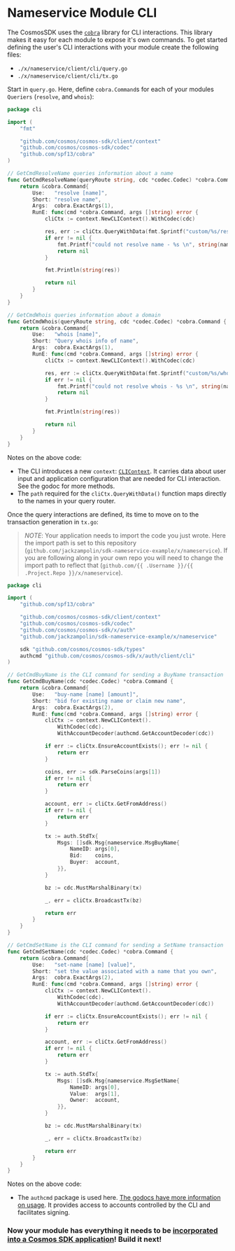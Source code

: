 # Nameservice Module CLI

The CosmosSDK uses the [`cobra`](https://github.com/spf13/cobra) library for CLI interactions. This library makes it easy for each module to expose it's own commands. To get started defining the user's CLI interactions with your module create the following files:

 - `./x/nameservice/client/cli/query.go`
 - `./x/nameservice/client/cli/tx.go`

Start in `query.go`. Here, define `cobra.Command`s for each of your modules `Queriers` (`resolve`, and `whois`):

```go
package cli

import (
	"fmt"

	"github.com/cosmos/cosmos-sdk/client/context"
	"github.com/cosmos/cosmos-sdk/codec"
	"github.com/spf13/cobra"
)

// GetCmdResolveName queries information about a name
func GetCmdResolveName(queryRoute string, cdc *codec.Codec) *cobra.Command {
	return &cobra.Command{
		Use:   "resolve [name]",
		Short: "resolve name",
		Args:  cobra.ExactArgs(1),
		RunE: func(cmd *cobra.Command, args []string) error {
			cliCtx := context.NewCLIContext().WithCodec(cdc)

			res, err := cliCtx.QueryWithData(fmt.Sprintf("custom/%s/resolve/%s", queryRoute, args[0]), nil)
			if err != nil {
				fmt.Printf("could not resolve name - %s \n", string(name))
				return nil
			}

			fmt.Println(string(res))

			return nil
		}
	}
}

// GetCmdWhois queries information about a domain
func GetCmdWhois(queryRoute string, cdc *codec.Codec) *cobra.Command {
	return &cobra.Command{
		Use:   "whois [name]",
		Short: "Query whois info of name",
		Args:  cobra.ExactArgs(1),
		RunE: func(cmd *cobra.Command, args []string) error {
			cliCtx := context.NewCLIContext().WithCodec(cdc)

			res, err := cliCtx.QueryWithData(fmt.Sprintf("custom/%s/whois/%s", queryRoute, args[0]), nil)
			if err != nil {
				fmt.Printf("could not resolve whois - %s \n", string(name))
				return nil
			}

			fmt.Println(string(res))

			return nil
		}
	}
}
```

Notes on the above code:
- The CLI introduces a new `context`: [`CLIContext`](https://godoc.org/github.com/cosmos/cosmos-sdk/client/context#CLIContext). It carries data about user input and application configuration that are needed for CLI interaction. See the godoc for more methods.
- The `path` required for the `cliCtx.QueryWithData()` function maps directly to the names in your query router.

Once the query interactions are defined, its time to move on to the transaction generation in `tx.go`:

> _*NOTE*_: Your application needs to import the code you just wrote. Here the import path is set to this repository (`github.com/jackzampolin/sdk-nameservice-example/x/nameservice`). If you are following along in your own repo you will need to change the import path to reflect that (`github.com/{{ .Username }}/{{ .Project.Repo }}/x/nameservice`).

```go
package cli

import (
	"github.com/spf13/cobra"

	"github.com/cosmos/cosmos-sdk/client/context"
	"github.com/cosmos/cosmos-sdk/codec"
	"github.com/cosmos/cosmos-sdk/x/auth"
	"github.com/jackzampolin/sdk-nameservice-example/x/nameservice"

	sdk "github.com/cosmos/cosmos-sdk/types"
	authcmd "github.com/cosmos/cosmos-sdk/x/auth/client/cli"
)

// GetCmdBuyName is the CLI command for sending a BuyName transaction
func GetCmdBuyName(cdc *codec.Codec) *cobra.Command {
	return &cobra.Command{
		Use:   "buy-name [name] [amount]",
		Short: "bid for existing name or claim new name",
		Args:  cobra.ExactArgs(2),
		RunE: func(cmd *cobra.Command, args []string) error {
			cliCtx := context.NewCLIContext().
				WithCodec(cdc).
				WithAccountDecoder(authcmd.GetAccountDecoder(cdc))

			if err := cliCtx.EnsureAccountExists(); err != nil {
				return err
			}

			coins, err := sdk.ParseCoins(args[1])
			if err != nil {
				return err
			}

			account, err := cliCtx.GetFromAddress()
			if err != nil {
				return err
			}

			tx := auth.StdTx{
				Msgs: []sdk.Msg{nameservice.MsgBuyName{
					NameID: args[0],
					Bid:    coins,
					Buyer:  account,
				}},
			}

			bz := cdc.MustMarshalBinary(tx)

			_, err = cliCtx.BroadcastTx(bz)

			return err
		}
	}
}

// GetCmdSetName is the CLI command for sending a SetName transaction
func GetCmdSetName(cdc *codec.Codec) *cobra.Command {
	return &cobra.Command{
		Use:   "set-name [name] [value]",
		Short: "set the value associated with a name that you own",
		Args:  cobra.ExactArgs(2),
		RunE: func(cmd *cobra.Command, args []string) error {
			cliCtx := context.NewCLIContext().
				WithCodec(cdc).
				WithAccountDecoder(authcmd.GetAccountDecoder(cdc))

			if err := cliCtx.EnsureAccountExists(); err != nil {
				return err
			}

			account, err := cliCtx.GetFromAddress()
			if err != nil {
				return err
			}

			tx := auth.StdTx{
				Msgs: []sdk.Msg{nameservice.MsgSetName{
					NameID: args[0],
					Value:  args[1],
					Owner:  account,
				}},
			}

			bz := cdc.MustMarshalBinary(tx)

			_, err = cliCtx.BroadcastTx(bz)

			return err
		}
	}
}
```

Notes on the above code:
- The `authcmd` package is used here. [The godocs have more information on usage](https://godoc.org/github.com/cosmos/cosmos-sdk/x/auth/client/cli#GetAccountDecoder). It provides access to accounts controlled by the CLI and facilitates signing.

### Now your module has everything it needs to be [incorporated into a Cosmos SDK application](./app.md)! Build it next!
